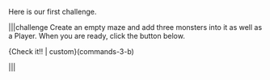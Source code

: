 Here is our first challenge.

|||challenge
Create an empty maze and add three monsters into it as well as a Player. When you are ready, click the button below.

{Check it!! | custom}(commands-3-b)

|||